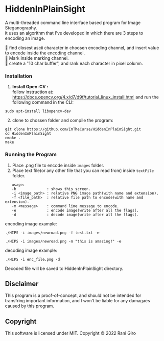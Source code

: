 # HiddenInPlainSight

A multi-threaded command line interface based program for Image Steganography.<br>
it uses an algorithm that I've developed in which there are 3 steps to encoding an image.

:mag_right:  find closest ascii character in choosen encoding channel, and insert value to encode inside the encoding channel.<br>
:pushpin: Mark inside marking channel.<br>
:bookmark_tabs: create a "10 char buffer", and rank each character in pixel column.


### Installation
1. <b>Install Open-CV : </b><br>
follow instruction at:
https://docs.opencv.org/4.x/d7/d9f/tutorial_linux_install.html
and run the following command in the CLI:
```
sudo apt-install libopencv-dev
```
2. clone to chossen folder and compile the program:
```
git clone https://github.com/ImTheCurse/HiddenInPlainSight.git
cd HiddenInPlainSight
cmake .
make
```
### Running the Program
1. Place .png file to encode inside ```images``` folder.
2. Place text file(or any other file that you can read from) inside ```textFile``` folder.

```
   usage:
   -h              : shows this screen.
   -i <image_path> : relative PNG image path(with name and extension).
   -f <file_path>  : relative file path to encode(with name and extension).
   -m <message>    : command line message to encode.
   -e              : encode image(write after all the flags).
   -d              : decode image(write after all the flags).
```

encoding image example:
```
./HIPS -i images/newroad.png -f test.txt -e
```
```
./HIPS -i images/newroad.png -m "this is amazing!" -e
```
decoding image example:
```
./HIPS -i enc_file.png -d
```
Decoded file will be saved to HiddenInPlainSight directory.

## Disclaimer

This program is a proof-of-concept, and should not be intended for transfring important information, and I won't be liable for any damagaes caused by this program.

## Copyright

This software is licensed under MIT. Copyright © 2022 Rani Giro

